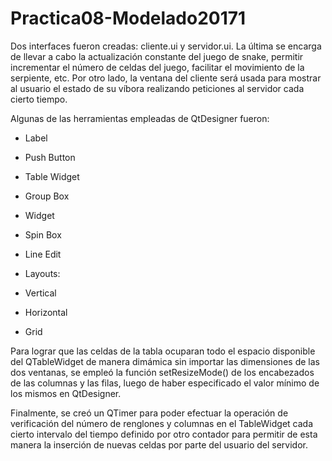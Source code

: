 # Practica08-Modelado20171

Dos interfaces fueron creadas: cliente.ui y servidor.ui. La última se encarga de llevar a cabo la actualización constante del juego de snake, permitir incrementar el número de celdas del juego, facilitar el movimiento de la serpiente, etc. Por otro lado, la ventana del cliente será usada para mostrar al usuario el estado de su víbora realizando peticiones al servidor cada cierto tiempo. 

Algunas de las herramientas empleadas de QtDesigner fueron:

* Label

* Push Button

* Table Widget

* Group Box

* Widget

* Spin Box

* Line Edit

* Layouts:
 * Vertical
 * Horizontal
 * Grid
 
Para lograr que las celdas de la tabla ocuparan todo el espacio disponible del QTableWidget de manera dimámica sin importar las dimensiones de las dos ventanas, se empleó la función setResizeMode() de los encabezados de las columnas y las filas, luego de haber especificado el valor mínimo de los mismos en QtDesigner.

Finalmente, se creó un QTimer para poder efectuar la operación de verificación del número de renglones y columnas en el TableWidget cada cierto intervalo del tiempo definido por otro contador para permitir de esta manera la inserción de nuevas celdas por parte del usuario del servidor. 

